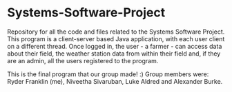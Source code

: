 # Systems-Software-Project
Repository for all the code and files related to the Systems Software Project. This program is a client-server based Java application, with each user client on a different thread. Once logged in, the user - a farmer - can access data about their field, the weather station data from within their field and, if they are an admin, all the users registered to the program.

This is the final program that our group made! :)
Group members were: Ryder Franklin (me), Niveetha Sivaruban, Luke Aldred and Alexander Burke.

